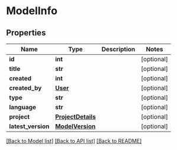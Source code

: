 # ModelInfo

## Properties
Name | Type | Description | Notes
------------ | ------------- | ------------- | -------------
**id** | **int** |  | [optional] 
**title** | **str** |  | [optional] 
**created** | **int** |  | [optional] 
**created_by** | [**User**](User.md) |  | [optional] 
**type** | **str** |  | [optional] 
**language** | **str** |  | [optional] 
**project** | [**ProjectDetails**](ProjectDetails.md) |  | [optional] 
**latest_version** | [**ModelVersion**](ModelVersion.md) |  | [optional] 

[[Back to Model list]](../README.md#documentation-for-models) [[Back to API list]](../README.md#documentation-for-api-endpoints) [[Back to README]](../README.md)


